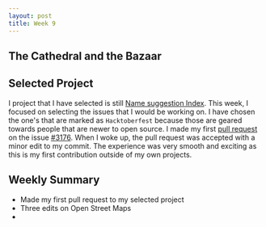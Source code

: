 ```yaml
---
layout: post
title: Week 9
---
```

## The Cathedral and the Bazaar

## Selected Project

I project that I have selected is still [Name suggestion Index](https://github.com/osmlab/name-suggestion-index). This week, I focused on selecting the issues that I would be working on. I have chosen the one's that are marked as ```Hacktoberfest``` because those are geared towards people that are newer to open source. I made my first [pull request](https://github.com/osmlab/name-suggestion-index/pull/3220) on the issue [#3176](https://github.com/osmlab/name-suggestion-index/issues/3176). When I woke up, the pull request was accepted with a minor edit to my commit. The experience was very smooth and exciting as this is my first contribution outside of my own projects.

## Weekly Summary
* Made my first pull request to my selected project
* Three edits on Open Street Maps
* 